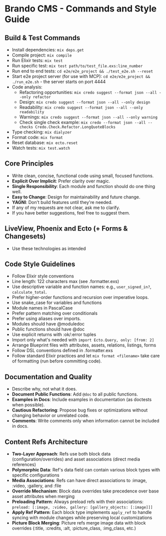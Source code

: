 # Brando CMS - Commands and Style Guide

## Build & Test Commands
- Install dependencies: `mix deps.get`
- Compile project: `mix compile`
- Run Elixir tests: `mix test`
- Run specific test: `mix test path/to/test_file.exs:line_number`
- Run end to end tests: `cd e2e/e2e_project && ./test_e2e.sh --reset`
- Start e2e project server (for use with MCP): `cd e2e/e2e_project && ./run_e2e.sh` - the server starts on port 4444
- Code analysis:
  - Refactoring opportunities: `mix credo suggest --format json --all --only refactor`
  - Design: `mix credo suggest --format json --all --only design`
  - Readability: `mix credo suggest --format json --all --only readability`
  - Warnings: `mix credo suggest --format json --all --only warning`
  - Check single check example: `mix credo --format json --all --checks Credo.Check.Refactor.LongQuoteBlocks`
- Type checking: `mix dialyzer`
- Format code: `mix format`
- Reset database: `mix ecto.reset`
- Watch tests: `mix test.watch`

## Core Principles
- Write clean, concise, functional code using small, focused functions.
- **Explicit Over Implicit**: Prefer clarity over magic.
- **Single Responsibility**: Each module and function should do one thing well.
- **Easy to Change**: Design for maintainability and future change.
- **YAGNI**: Don't build features until they're needed.
- If any of my requests are not clear, ask me to clarify.
- If you have better suggestions, feel free to suggest them.

## LiveView, Phoenix and Ecto (+ Forms & Changesets)
- Use these technologies as intended

## Code Style Guidelines
- Follow Elixir style conventions
- Line length: 122 characters max (see .formatter.exs)
- Use descriptive variable and function names: e.g., `user_signed_in?`, `calculate_total`.
- Prefer higher-order functions and recursion over imperative loops.
- Use snake_case for variables and functions
- Module names in PascalCase
- Prefer pattern matching over conditionals
- Prefer using aliases over imports.
- Modules should have @moduledoc
- Public functions should have @doc
- Use explicit returns with :ok/:error tuples
- Import only what's needed with `import Ecto.Query, only: [from: 2]`
- Arrange Blueprint files with attributes, assets, relations, listings, forms
- Follow DSL conventions defined in .formatter.exs
- Follow standard Elixir practices and let `mix format <filename>` take care of formatting (run before committing code).

## Documentation and Quality
- Describe why, not what it does.
- **Document Public Functions**: Add `@doc` to all public functions.
- **Examples in Docs**: Include examples in documentation (as doctests when possible).
- **Cautious Refactoring**: Propose bug fixes or optimizations without changing behavior or unrelated code.
- **Comments**: Write comments only when information cannot be included in docs.

## Content Refs Architecture
- **Two-Layer Approach**: Refs use both block data (configuration/overrides) and asset associations (direct media references)
- **Polymorphic Data**: Ref's data field can contain various block types with specific configurations
- **Media Associations**: Refs can have direct associations to :image, :video, :gallery, and :file
- **Override Mechanism**: Block data overrides take precedence over base asset attributes when merging
- **Preloading Pattern**: Always preload refs with their associations: `preload: [:image, :video, gallery: [gallery_objects: [:image]]]`
- **Apply Ref Pattern**: Each block type implements `apply_ref` to handle syncing with module changes while preserving local customizations
- **Picture Block Merging**: Picture refs merge image data with block overrides (:title, :credits, :alt, :picture_class, :img_class, etc.)